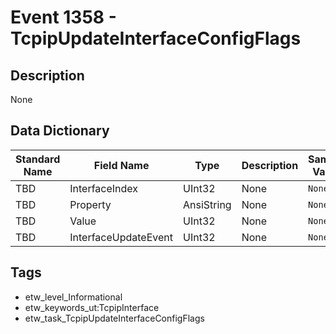 # Event 1358 - TcpipUpdateInterfaceConfigFlags

## Description
None

## Data Dictionary
|Standard Name|Field Name|Type|Description|Sample Value|
|---|---|---|---|---|
|TBD|InterfaceIndex|UInt32|None|`None`|
|TBD|Property|AnsiString|None|`None`|
|TBD|Value|UInt32|None|`None`|
|TBD|InterfaceUpdateEvent|UInt32|None|`None`|

## Tags
* etw_level_Informational
* etw_keywords_ut:TcpipInterface
* etw_task_TcpipUpdateInterfaceConfigFlags